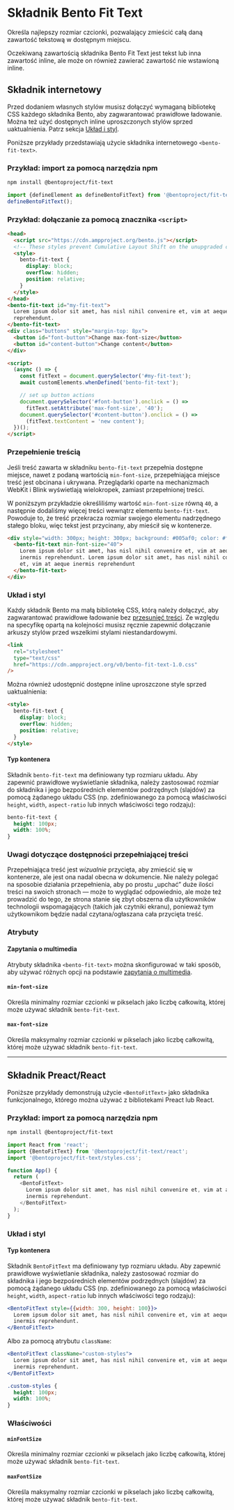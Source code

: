 # Składnik Bento Fit Text

Określa najlepszy rozmiar czcionki, pozwalający zmieścić całą daną zawartość tekstową w dostępnym miejscu.

Oczekiwaną zawartością składnika Bento Fit Text jest tekst lub inna zawartość inline, ale może on również zawierać zawartość nie wstawioną inline.

## Składnik internetowy

Przed dodaniem własnych stylów musisz dołączyć wymaganą bibliotekę CSS każdego składnika Bento, aby zagwarantować prawidłowe ładowanie. Można też użyć dostępnych inline uproszczonych stylów sprzed uaktualnienia. Patrz sekcja [Układ i styl](#layout-and-style).

Poniższe przykłady przedstawiają użycie składnika internetowego `<bento-fit-text>`.

### Przykład: import za pomocą narzędzia npm

```sh
npm install @bentoproject/fit-text
```

```javascript
import {defineElement as defineBentoFitText} from '@bentoproject/fit-text';
defineBentoFitText();
```

### Przykład: dołączanie za pomocą znacznika `<script>`

```html
<head>
  <script src="https://cdn.ampproject.org/bento.js"></script>
  <!-- These styles prevent Cumulative Layout Shift on the unupgraded custom element -->
  <style>
    bento-fit-text {
      display: block;
      overflow: hidden;
      position: relative;
    }
  </style>
</head>
<bento-fit-text id="my-fit-text">
  Lorem ipsum dolor sit amet, has nisl nihil convenire et, vim at aeque inermis
  reprehendunt.
</bento-fit-text>
<div class="buttons" style="margin-top: 8px">
  <button id="font-button">Change max-font-size</button>
  <button id="content-button">Change content</button>
</div>

<script>
  (async () => {
    const fitText = document.querySelector('#my-fit-text');
    await customElements.whenDefined('bento-fit-text');

    // set up button actions
    document.querySelector('#font-button').onclick = () =>
      fitText.setAttribute('max-font-size', '40');
    document.querySelector('#content-button').onclick = () =>
      (fitText.textContent = 'new content');
  })();
</script>
```

### Przepełnienie treścią

Jeśli treść zawarta w składniku `bento-fit-text` przepełnia dostępne miejsce, nawet z podaną wartością `min-font-size`, przepełniająca miejsce treść jest obcinana i ukrywana. Przeglądarki oparte na mechanizmach WebKit i Blink wyświetlają wielokropek, zamiast przepełnionej treści.

W poniższym przykładzie określiliśmy wartość `min-font-size` równą `40`, a następnie dodaliśmy więcej treści wewnątrz elementu `bento-fit-text`. Powoduje to, że treść przekracza rozmiar swojego elementu nadrzędnego stałego bloku, więc tekst jest przycinany, aby mieścił się w kontenerze.

```html
<div style="width: 300px; height: 300px; background: #005af0; color: #fff">
  <bento-fit-text min-font-size="40">
    Lorem ipsum dolor sit amet, has nisl nihil convenire et, vim at aeque
    inermis reprehendunt. Lorem ipsum dolor sit amet, has nisl nihil convenire
    et, vim at aeque inermis reprehendunt
  </bento-fit-text>
</div>
```

### Układ i styl

Każdy składnik Bento ma małą bibliotekę CSS, którą należy dołączyć, aby zagwarantować prawidłowe ładowanie bez [przesunięć treści](https://web.dev/cls/). Ze względu na specyfikę opartą na kolejności musisz ręcznie zapewnić dołączanie arkuszy stylów przed wszelkimi stylami niestandardowymi.

```html
<link
  rel="stylesheet"
  type="text/css"
  href="https://cdn.ampproject.org/v0/bento-fit-text-1.0.css"
/>
```

Można również udostępnić dostępne inline uproszczone style sprzed uaktualnienia:

```html
<style>
  bento-fit-text {
    display: block;
    overflow: hidden;
    position: relative;
  }
</style>
```

#### Typ kontenera

Składnik `bento-fit-text` ma definiowany typ rozmiaru układu. Aby zapewnić prawidłowe wyświetlanie składnika, należy zastosować rozmiar do składnika i jego bezpośrednich elementów podrzędnych (slajdów) za pomocą żądanego układu CSS (np. zdefiniowanego za pomocą właściwości `height`, `width`, `aspect-ratio` lub innych właściwości tego rodzaju):

```css
bento-fit-text {
  height: 100px;
  width: 100%;
}
```

### Uwagi dotyczące dostępności przepełniającej treści

Przepełniająca treść jest _wizualnie_ przycięta, aby zmieścić się w kontenerze, ale jest ona nadal obecna w dokumencie. Nie należy polegać na sposobie działania przepełnienia, aby po prostu „upchać” duże ilości treści na swoich stronach — może to wyglądać odpowiednio, ale może też prowadzić do tego, że strona stanie się zbyt obszerna dla użytkowników technologii wspomagających (takich jak czytniki ekranu), ponieważ tym użytkownikom będzie nadal czytana/ogłaszana cała przycięta treść.

### Atrybuty

#### Zapytania o multimedia

Atrybuty składnika `<bento-fit-text>` można skonfigurować w taki sposób, aby używać różnych opcji na podstawie [zapytania o multimedia](./../../../docs/spec/amp-html-responsive-attributes.md).

#### `min-font-size`

Określa minimalny rozmiar czcionki w pikselach jako liczbę całkowitą, której może używać składnik `bento-fit-text`.

#### `max-font-size`

Określa maksymalny rozmiar czcionki w pikselach jako liczbę całkowitą, której może używać składnik `bento-fit-text`.

---

## Składnik Preact/React

Poniższe przykłady demonstrują użycie `<BentoFitText>` jako składnika funkcjonalnego, którego można używać z bibliotekami Preact lub React.

### Przykład: import za pomocą narzędzia npm

```sh
npm install @bentoproject/fit-text
```

```javascript
import React from 'react';
import {BentoFitText} from '@bentoproject/fit-text/react';
import '@bentoproject/fit-text/styles.css';

function App() {
  return (
    <BentoFitText>
      Lorem ipsum dolor sit amet, has nisl nihil convenire et, vim at aeque
      inermis reprehendunt.
    </BentoFitText>
  );
}
```

### Układ i styl

#### Typ kontenera

Składnik `BentoFitText` ma definiowany typ rozmiaru układu. Aby zapewnić prawidłowe wyświetlanie składnika, należy zastosować rozmiar do składnika i jego bezpośrednich elementów podrzędnych (slajdów) za pomocą żądanego układu CSS (np. zdefiniowanego za pomocą właściwości `height`, `width`, `aspect-ratio` lub innych właściwości tego rodzaju):

```jsx
<BentoFitText style={{width: 300, height: 100}}>
  Lorem ipsum dolor sit amet, has nisl nihil convenire et, vim at aeque
  inermis reprehendunt.
</BentoFitText>
```

Albo za pomocą atrybutu `className`:

```jsx
<BentoFitText className="custom-styles">
  Lorem ipsum dolor sit amet, has nisl nihil convenire et, vim at aeque
  inermis reprehendunt.
</BentoFitText>
```

```css
.custom-styles {
  height: 100px;
  width: 100%;
}
```

### Właściwości

#### `minFontSize`

Określa minimalny rozmiar czcionki w pikselach jako liczbę całkowitą, której może używać składnik `bento-fit-text`.

#### `maxFontSize`

Określa maksymalny rozmiar czcionki w pikselach jako liczbę całkowitą, której może używać składnik `bento-fit-text`.
